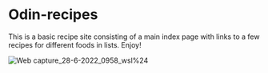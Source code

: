 # Odin-recipes
This is a basic recipe site consisting of a main index page with links to a few recipes for different foods in lists.  Enjoy!


![Web capture_28-6-2022_0958_wsl%24](https://user-images.githubusercontent.com/84866508/176090635-1237ea35-eb88-4893-9c2a-5ec059ded352.jpeg)

